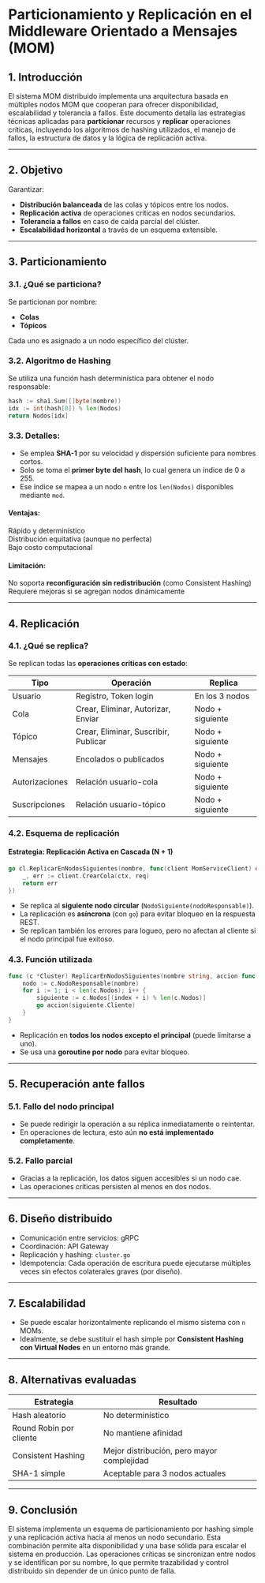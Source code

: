 


#  Particionamiento y Replicación en el Middleware Orientado a Mensajes (MOM)

## 1. Introducción

El sistema MOM distribuido implementa una arquitectura basada en múltiples nodos MOM que cooperan para ofrecer disponibilidad, escalabilidad y tolerancia a fallos. Este documento detalla las estrategias técnicas aplicadas para **particionar** recursos y **replicar** operaciones críticas, incluyendo los algoritmos de hashing utilizados, el manejo de fallos, la estructura de datos y la lógica de replicación activa.

---

## 2. Objetivo

Garantizar:
- **Distribución balanceada** de las colas y tópicos entre los nodos.
- **Replicación activa** de operaciones críticas en nodos secundarios.
- **Tolerancia a fallos** en caso de caída parcial del clúster.
- **Escalabilidad horizontal** a través de un esquema extensible.

---

## 3. Particionamiento

### 3.1. ¿Qué se particiona?

Se particionan por nombre:
- **Colas**
- **Tópicos**

Cada uno es asignado a un nodo específico del clúster.

### 3.2. Algoritmo de Hashing

Se utiliza una función hash determinística para obtener el nodo responsable:

```go
hash := sha1.Sum([]byte(nombre))
idx := int(hash[0]) % len(Nodos)
return Nodos[idx]
```

### 3.3. Detalles:

- Se emplea **SHA-1** por su velocidad y dispersión suficiente para nombres cortos.
- Solo se toma el **primer byte del hash**, lo cual genera un índice de 0 a 255.
- Ese índice se mapea a un nodo `n` entre los `len(Nodos)` disponibles mediante `mod`.

#### Ventajas:

Rápido y determinístico  
Distribución equitativa (aunque no perfecta)  
Bajo costo computacional

#### Limitación:

 No soporta **reconfiguración sin redistribución** (como Consistent Hashing)  
 Requiere mejoras si se agregan nodos dinámicamente

---

## 4. Replicación

### 4.1. ¿Qué se replica?

Se replican todas las **operaciones críticas con estado**:

| Tipo           | Operación                                 | Replica       |
|----------------|-------------------------------------------|---------------|
| Usuario        | Registro, Token login                     | En los 3 nodos |
| Cola           | Crear, Eliminar, Autorizar, Enviar        | Nodo + siguiente |
| Tópico         | Crear, Eliminar, Suscribir, Publicar      | Nodo + siguiente |
| Mensajes       | Encolados o publicados                    | Nodo + siguiente |
| Autorizaciones | Relación usuario-cola                     | Nodo + siguiente |
| Suscripciones  | Relación usuario-tópico                   | Nodo + siguiente |

### 4.2. Esquema de replicación

#### Estrategia: **Replicación Activa en Cascada (N + 1)**

```go
go cl.ReplicarEnNodosSiguientes(nombre, func(client MomServiceClient) error {
    _, err := client.CrearCola(ctx, req)
    return err
})
```

- Se replica al **siguiente nodo circular** (`NodoSiguiente(nodoResponsable)`).
- La replicación es **asíncrona** (con `go`) para evitar bloqueo en la respuesta REST.
- Se replican también los errores para logueo, pero no afectan al cliente si el nodo principal fue exitoso.

### 4.3. Función utilizada

```go
func (c *Cluster) ReplicarEnNodosSiguientes(nombre string, accion func(pb.MomServiceClient) error) {
    nodo := c.NodoResponsable(nombre)
    for i := 1; i < len(c.Nodos); i++ {
        siguiente := c.Nodos[(index + i) % len(c.Nodos)]
        go accion(siguiente.Cliente)
    }
}
```

- Replicación en **todos los nodos excepto el principal** (puede limitarse a uno).
- Se usa una **goroutine por nodo** para evitar bloqueo.

---

## 5. Recuperación ante fallos

### 5.1. Fallo del nodo principal

- Se puede redirigir la operación a su réplica inmediatamente o reintentar.
- En operaciones de lectura, esto aún **no está implementado completamente**.

### 5.2. Fallo parcial

- Gracias a la replicación, los datos siguen accesibles si un nodo cae.
- Las operaciones críticas persisten al menos en dos nodos.

---

## 6. Diseño distribuido

- Comunicación entre servicios: gRPC
- Coordinación: API Gateway
- Replicación y hashing: `cluster.go`
- Idempotencia: Cada operación de escritura puede ejecutarse múltiples veces sin efectos colaterales graves (por diseño).

---

## 7. Escalabilidad

- Se puede escalar horizontalmente replicando el mismo sistema con `n` MOMs.
- Idealmente, se debe sustituir el hash simple por **Consistent Hashing con Virtual Nodes** en un entorno más grande.

---

## 8. Alternativas evaluadas

| Estrategia               | Resultado               |
|--------------------------|-------------------------|
| Hash aleatorio           |  No determinístico    |
| Round Robin por cliente  |  No mantiene afinidad |
| Consistent Hashing       |  Mejor distribución, pero mayor complejidad |
| SHA-1 simple             |  Aceptable para 3 nodos actuales |

---

## 9. Conclusión

El sistema implementa un esquema de particionamiento por hashing simple y una replicación activa hacia al menos un nodo secundario. Esta combinación permite alta disponibilidad y una base sólida para escalar el sistema en producción. Las operaciones críticas se sincronizan entre nodos y se identifican por su nombre, lo que permite trazabilidad y control distribuido sin depender de un único punto de falla.

